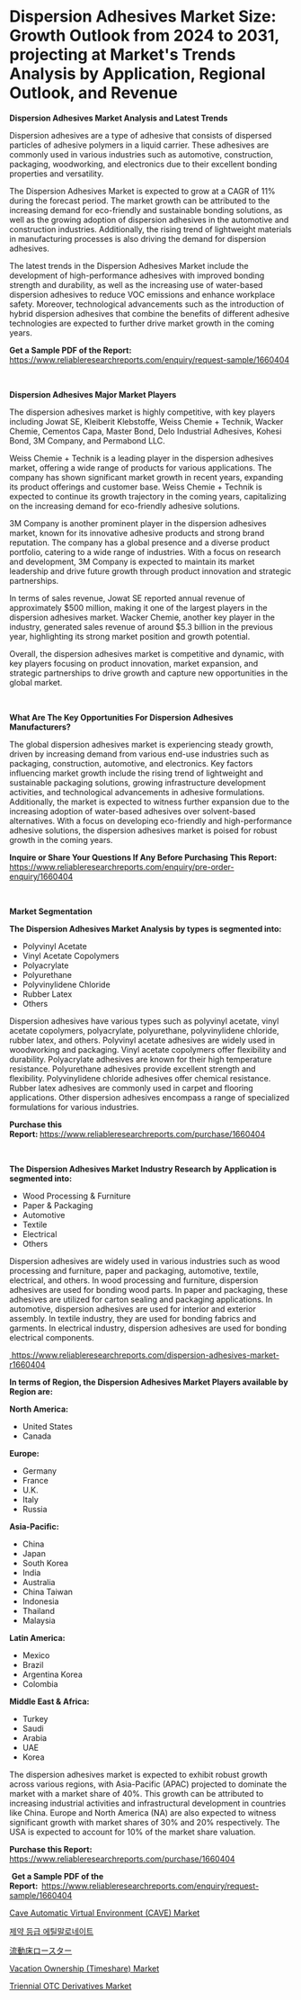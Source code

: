 <p><h1>Dispersion Adhesives Market Size: Growth Outlook from 2024 to 2031, projecting at Market's Trends Analysis by Application, Regional Outlook, and Revenue</h1></p><p><strong>Dispersion Adhesives Market Analysis and Latest Trends</strong></p>
<p><p>Dispersion adhesives are a type of adhesive that consists of dispersed particles of adhesive polymers in a liquid carrier. These adhesives are commonly used in various industries such as automotive, construction, packaging, woodworking, and electronics due to their excellent bonding properties and versatility.</p><p>The Dispersion Adhesives Market is expected to grow at a CAGR of 11% during the forecast period. The market growth can be attributed to the increasing demand for eco-friendly and sustainable bonding solutions, as well as the growing adoption of dispersion adhesives in the automotive and construction industries. Additionally, the rising trend of lightweight materials in manufacturing processes is also driving the demand for dispersion adhesives.</p><p>The latest trends in the Dispersion Adhesives Market include the development of high-performance adhesives with improved bonding strength and durability, as well as the increasing use of water-based dispersion adhesives to reduce VOC emissions and enhance workplace safety. Moreover, technological advancements such as the introduction of hybrid dispersion adhesives that combine the benefits of different adhesive technologies are expected to further drive market growth in the coming years.</p></p>
<p><strong>Get a Sample PDF of the Report:&nbsp;</strong> <a href="https://www.reliableresearchreports.com/enquiry/request-sample/1660404">https://www.reliableresearchreports.com/enquiry/request-sample/1660404</a></p>
<p>&nbsp;</p>
<p><strong>Dispersion Adhesives Major Market Players</strong></p>
<p><p>The dispersion adhesives market is highly competitive, with key players including Jowat SE, Kleiberit Klebstoffe, Weiss Chemie + Technik, Wacker Chemie, Cementos Capa, Master Bond, Delo Industrial Adhesives, Kohesi Bond, 3M Company, and Permabond LLC.</p><p>Weiss Chemie + Technik is a leading player in the dispersion adhesives market, offering a wide range of products for various applications. The company has shown significant market growth in recent years, expanding its product offerings and customer base. Weiss Chemie + Technik is expected to continue its growth trajectory in the coming years, capitalizing on the increasing demand for eco-friendly adhesive solutions.</p><p>3M Company is another prominent player in the dispersion adhesives market, known for its innovative adhesive products and strong brand reputation. The company has a global presence and a diverse product portfolio, catering to a wide range of industries. With a focus on research and development, 3M Company is expected to maintain its market leadership and drive future growth through product innovation and strategic partnerships.</p><p>In terms of sales revenue, Jowat SE reported annual revenue of approximately $500 million, making it one of the largest players in the dispersion adhesives market. Wacker Chemie, another key player in the industry, generated sales revenue of around $5.3 billion in the previous year, highlighting its strong market position and growth potential.</p><p>Overall, the dispersion adhesives market is competitive and dynamic, with key players focusing on product innovation, market expansion, and strategic partnerships to drive growth and capture new opportunities in the global market.</p></p>
<p>&nbsp;</p>
<p><strong>What Are The Key Opportunities For Dispersion Adhesives Manufacturers?</strong></p>
<p><p>The global dispersion adhesives market is experiencing steady growth, driven by increasing demand from various end-use industries such as packaging, construction, automotive, and electronics. Key factors influencing market growth include the rising trend of lightweight and sustainable packaging solutions, growing infrastructure development activities, and technological advancements in adhesive formulations. Additionally, the market is expected to witness further expansion due to the increasing adoption of water-based adhesives over solvent-based alternatives. With a focus on developing eco-friendly and high-performance adhesive solutions, the dispersion adhesives market is poised for robust growth in the coming years.</p></p>
<p><strong>Inquire or Share Your Questions If Any Before Purchasing This Report:</strong> <a href="https://www.reliableresearchreports.com/enquiry/pre-order-enquiry/1660404">https://www.reliableresearchreports.com/enquiry/pre-order-enquiry/1660404</a></p>
<p>&nbsp;</p>
<p><strong>Market Segmentation</strong></p>
<p><strong>The Dispersion Adhesives Market Analysis by types is segmented into:</strong></p>
<p><ul><li>Polyvinyl Acetate</li><li>Vinyl Acetate Copolymers</li><li>Polyacrylate</li><li>Polyurethane</li><li>Polyvinylidene Chloride</li><li>Rubber Latex</li><li>Others</li></ul></p>
<p><p>Dispersion adhesives have various types such as polyvinyl acetate, vinyl acetate copolymers, polyacrylate, polyurethane, polyvinylidene chloride, rubber latex, and others. Polyvinyl acetate adhesives are widely used in woodworking and packaging. Vinyl acetate copolymers offer flexibility and durability. Polyacrylate adhesives are known for their high temperature resistance. Polyurethane adhesives provide excellent strength and flexibility. Polyvinylidene chloride adhesives offer chemical resistance. Rubber latex adhesives are commonly used in carpet and flooring applications. Other dispersion adhesives encompass a range of specialized formulations for various industries.</p></p>
<p><strong>Purchase this Report:&nbsp;</strong><a href="https://www.reliableresearchreports.com/purchase/1660404">https://www.reliableresearchreports.com/purchase/1660404</a></p>
<p>&nbsp;</p>
<p><strong>The Dispersion Adhesives Market Industry Research by Application is segmented into:</strong></p>
<p><ul><li>Wood Processing & Furniture</li><li>Paper & Packaging</li><li>Automotive</li><li>Textile</li><li>Electrical</li><li>Others</li></ul></p>
<p><p>Dispersion adhesives are widely used in various industries such as wood processing and furniture, paper and packaging, automotive, textile, electrical, and others. In wood processing and furniture, dispersion adhesives are used for bonding wood parts. In paper and packaging, these adhesives are utilized for carton sealing and packaging applications. In automotive, dispersion adhesives are used for interior and exterior assembly. In textile industry, they are used for bonding fabrics and garments. In electrical industry, dispersion adhesives are used for bonding electrical components.</p></p>
<p><a href="https://www.reliableresearchreports.com/dispersion-adhesives-market-r1660404">&nbsp;https://www.reliableresearchreports.com/dispersion-adhesives-market-r1660404</a></p>
<p><strong>In terms of Region, the Dispersion Adhesives Market Players available by Region are:</strong></p>
<p>
    <p> <strong> North America: </strong>
        <ul>
            <li>United States</li>
            <li>Canada</li>
        </ul>
        </p> 
    <p> <strong> Europe: </strong>
        <ul>
            <li>Germany</li>
            <li>France</li>
            <li>U.K.</li>
            <li>Italy</li>
            <li>Russia</li>
        </ul>
        </p> 
    <p> <strong> Asia-Pacific: </strong>
        <ul>
            <li>China</li>
            <li>Japan</li>
            <li>South Korea</li>
            <li>India</li>
            <li>Australia</li>
            <li>China Taiwan</li>
            <li>Indonesia</li>
            <li>Thailand</li>
            <li>Malaysia</li>
        </ul>
        </p> 
    <p> <strong> Latin America: </strong>
        <ul>
            <li>Mexico</li>
            <li>Brazil</li>
            <li>Argentina Korea</li>
            <li>Colombia</li>
        </ul>
        </p> 
    <p> <strong> Middle East & Africa: </strong>
        <ul>
            <li>Turkey</li>
            <li>Saudi</li>
            <li>Arabia</li>
            <li>UAE</li>
            <li>Korea</li>
        </ul>
    </p>
    </p>
<p><p>The dispersion adhesives market is expected to exhibit robust growth across various regions, with Asia-Pacific (APAC) projected to dominate the market with a market share of 40%. This growth can be attributed to increasing industrial activities and infrastructural development in countries like China. Europe and North America (NA) are also expected to witness significant growth with market shares of 30% and 20% respectively. The USA is expected to account for 10% of the market share valuation.</p></p>
<p><strong>Purchase this Report: </strong><a href="https://www.reliableresearchreports.com/purchase/1660404">https://www.reliableresearchreports.com/purchase/1660404</a></p>
<p>&nbsp;<strong>Get a Sample PDF of the Report:&nbsp;&nbsp;</strong><a href="https://www.reliableresearchreports.com/enquiry/request-sample/1660404">https://www.reliableresearchreports.com/enquiry/request-sample/1660404</a></p>
<p><strong></strong></p>
<p><p><a href="https://issuu.com/reportprime-2/docs/cave-automatic-virtual-environment-cave-market-siz">Cave Automatic Virtual Environment (CAVE) Market</a></p><p><a href="https://medium.com/@birdieynch/%EC%95%BD%ED%92%88-%EB%93%B1%EA%B8%89-%EC%97%90%ED%8B%B8%EB%A7%90%EB%A1%9C%EB%84%A4%EC%9D%B4%ED%8A%B8-%EC%8B%9C%EC%9E%A5%EC%9D%80-%EC%8B%9C%EC%9E%A5-%EC%A0%90%EC%9C%A0%EC%9C%A8-%EA%B7%9C%EB%AA%A8-%EB%B0%8F-2031%EB%85%84%EA%B9%8C%EC%A7%80-%EC%98%88%EC%B8%A1%EB%90%9C-%EC%98%88%EC%83%81%EC%97%90-%EC%A3%BC%EB%AA%A9%ED%95%A9%EB%8B%88%EB%8B%A4-e14e9e23aec3">제약 등급 에틸말로네이트</a></p><p><a href="https://medium.com/@pollynsatcherayted345/%E6%B5%81%E5%8B%95%E5%B1%A4%E7%84%99%E7%85%8E%E6%A9%9F%E5%B8%82%E5%A0%B4-%E5%B8%82%E5%A0%B4cagr-%E5%B8%82%E5%A0%B4%E3%83%88%E3%83%AC%E3%83%B3%E3%83%89-%E6%88%90%E9%95%B7%E6%88%A6%E7%95%A5%E3%81%AB%E9%96%A2%E3%81%99%E3%82%8Binsights-a38e8a0ceeb9">流動床ロースター</a></p><p><a href="https://github.com/EbonyHane1955/Market-Research-Report-List-2/blob/main/vacation-ownership-timeshare-market.md">Vacation Ownership (Timeshare) Market</a></p><p><a href="https://github.com/NaomieConner2023/Market-Research-Report-List-1/blob/main/triennial-otc-derivatives-market.md">Triennial OTC Derivatives Market</a></p></p>